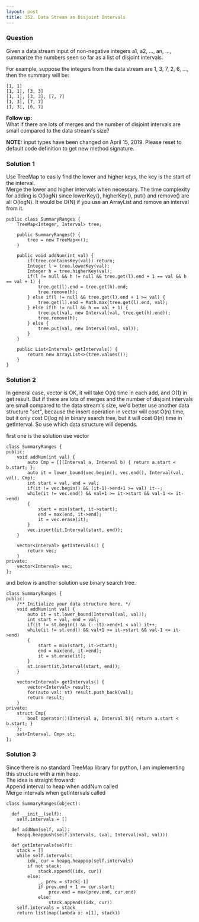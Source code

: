 ```yaml
---
layout: post
title: 352. Data Stream as Disjoint Intervals
---
```

### Question
Given a data stream input of non-negative integers a1, a2, ..., an, ...,
summarize the numbers seen so far as a list of disjoint intervals.

For example, suppose the integers from the data stream are 1, 3, 7, 2, 6, ...,
then the summary will be:

    
    
    [1, 1]
    [1, 1], [3, 3]
    [1, 1], [3, 3], [7, 7]
    [1, 3], [7, 7]
    [1, 3], [6, 7]
    

**Follow up:**  
What if there are lots of merges and the number of disjoint intervals are
small compared to the data stream's size?

 **NOTE:**  input types have been changed on April 15, 2019. Please reset to
default code definition to get new method signature.

### Solution 1
Use TreeMap to easily find the lower and higher keys, the key is the start of
the interval.  
Merge the lower and higher intervals when necessary. The time complexity for
adding is O(logN) since lowerKey(), higherKey(), put() and remove() are all
O(logN). It would be O(N) if you use an ArrayList and remove an interval from
it.

    
    
    public class SummaryRanges {
        TreeMap<Integer, Interval> tree;
    
        public SummaryRanges() {
            tree = new TreeMap<>();
        }
    
        public void addNum(int val) {
            if(tree.containsKey(val)) return;
            Integer l = tree.lowerKey(val);
            Integer h = tree.higherKey(val);
            if(l != null && h != null && tree.get(l).end + 1 == val && h == val + 1) {
                tree.get(l).end = tree.get(h).end;
                tree.remove(h);
            } else if(l != null && tree.get(l).end + 1 >= val) {
                tree.get(l).end = Math.max(tree.get(l).end, val);
            } else if(h != null && h == val + 1) {
                tree.put(val, new Interval(val, tree.get(h).end));
                tree.remove(h);
            } else {
                tree.put(val, new Interval(val, val));
            }
        }
    
        public List<Interval> getIntervals() {
            return new ArrayList<>(tree.values());
        }
    }


### Solution 2
In general case, vector is OK, it will take O(n) time in each add, and O(1) in
get result. But if there are lots of merges and the number of disjoint
intervals are small compared to the data stream's size, we'd better use
another data structure "set", because the insert operation in vector will cost
O(n) time, but it only cost O(log n) in binary search tree, but it will cost
O(n) time in getInterval. So use which data structure will depends.

first one is the solution use vector

    
    
    class SummaryRanges {
    public:
        void addNum(int val) {
            auto Cmp = [](Interval a, Interval b) { return a.start < b.start; };
            auto it = lower_bound(vec.begin(), vec.end(), Interval(val, val), Cmp);
            int start = val, end = val;
            if(it != vec.begin() && (it-1)->end+1 >= val) it--;
            while(it != vec.end() && val+1 >= it->start && val-1 <= it->end)
            {
                start = min(start, it->start);
                end = max(end, it->end);
                it = vec.erase(it);
            }
            vec.insert(it,Interval(start, end));
        }
        
        vector<Interval> getIntervals() {
            return vec;
        }
    private:
        vector<Interval> vec;
    };
    

and below is another solution use binary search tree.

    
    
    class SummaryRanges {
    public:
        /** Initialize your data structure here. */
        void addNum(int val) {
            auto it = st.lower_bound(Interval(val, val));
            int start = val, end = val;
            if(it != st.begin() && (--it)->end+1 < val) it++;
            while(it != st.end() && val+1 >= it->start && val-1 <= it->end)
            {
                start = min(start, it->start);
                end = max(end, it->end);
                it = st.erase(it);
            }
            st.insert(it,Interval(start, end));
        }
        
        vector<Interval> getIntervals() {
            vector<Interval> result;
            for(auto val: st) result.push_back(val);
            return result;
        }
    private:
        struct Cmp{
            bool operator()(Interval a, Interval b){ return a.start < b.start; }
        };
        set<Interval, Cmp> st;
    };


### Solution 3
Since there is no standard TreeMap library for python, I am implementing this
structure with a min heap.  
The idea is straight froward:  
Append interval to heap when addNum called  
Merge intervals when getIntervals called

    
    
    class SummaryRanges(object):
    
      def __init__(self):
        self.intervals = []
        
      def addNum(self, val):
        heapq.heappush(self.intervals, (val, Interval(val, val)))
        
      def getIntervals(self):
        stack = []
        while self.intervals:
            idx, cur = heapq.heappop(self.intervals)
            if not stack:
                stack.append((idx, cur))
            else:
                _, prev = stack[-1]
                if prev.end + 1 >= cur.start:
                    prev.end = max(prev.end, cur.end)
                else:
                    stack.append((idx, cur))
        self.intervals = stack
        return list(map(lambda x: x[1], stack))



